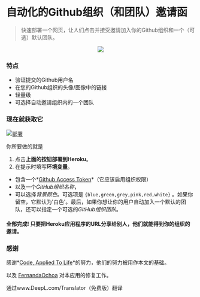 # 自动化的Github组织（和团队）邀请函

> 快速部署一个网页，让人们点击并接受邀请加入你的Github组织和一个（可选）默认团队。

<p align="center">
  <img src="auto-invites-example-ui.png"/>
</p>

### 特点

* 验证提交的Github用户名
* 在您的Github组织的头像/图像中的链接
* 轻量级
* 可选择自动邀请组织内的一个团队

### 现在就获取它

[![部署](https://www.herokucdn.com/deploy/button.svg)](https://heroku.com/deploy)

你所要做的就是

1. 点击**上面的按钮部署到Heroku**。
2. 在提示时填写**环境变量**。

- 包含一个*[Github Access Token](https://github.com/blog/1509-personal-api-tokens)*（它应该启用组织权限）
- 以及一个*GitHub组织名称*，
- 可以选择*背景颜色*。可选项是 `{blue,green,grey,pink,red,white}` 。如果你留空，它默认为'白色'。最后，如果你想让你的用户自动加入一个默认的团队，还可以指定一个可选的*GitHub组织团队*。

#### 全部完成! 只要把Heroku应用程序的URL分享给别人，他们就能得到你的组织的邀请。


### 感谢

感谢*[Code, Applied To Life](https://medium.com/code-applied-to-life/automated-github-organization-invites-3e940aa27040#.sikfvzyaj)*的努力，他们的努力被用作本文的基础。

以及 [FernandaOchoa](https://github.com/FernandaOchoa/automated-github-organization-invites) 对本应用的修复工作。

通过www.DeepL.com/Translator（免费版）翻译
